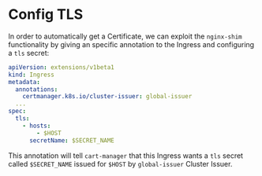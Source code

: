 # Config TLS

In order to automatically get a Certificate, we can exploit the `nginx-shim` functionality by giving an specific annotation to the Ingress and configuring a `tls` secret:

```yml
apiVersion: extensions/v1beta1
kind: Ingress
metadata:
  annotations:
    certmanager.k8s.io/cluster-issuer: global-issuer
  ...
spec:
  tls:
    - hosts:
        - $HOST
      secretName: $SECRET_NAME
```

This annotation will tell `cart-manager` that this Ingress wants a `tls` secret called `$SECRET_NAME` issued for `$HOST` by `global-issuer` Cluster Issuer.
